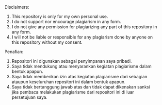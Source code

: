 Disclaimers:

1. This repository is only for my own personal use.
2. I do not support nor encourage plagiarism in any form.
3. I do not give any permission for plagiarizing any part of this repository in any form.
4. I will not be liable or responsible for any plagiarism done by anyone on this repository without my consent.


Penafian:

1. Repositori ini digunakan sebagai penyimpanan saya pribadi. 
2. Saya tidak mendukung atau menyarankan kegiatan plagiarisme dalam bentuk apapun.
3. Saya tidak memberikan izin atas kegiatan plagiarisme dari sebagian ataupun keseluruhan repositori ini dalam bentuk apapun.
4. Saya tidak bertanggung jawab atas dan tidak dapat dikenakan sanksi jika pembaca melakukan plagiarisme dari repositori ini di luar persetujuan saya.
